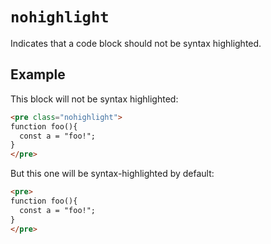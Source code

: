 # `nohighlight`

Indicates that a code block should not be syntax highlighted.

## Example

This block will not be syntax highlighted:

```html
<pre class="nohighlight">
function foo(){
  const a = "foo!";
}
</pre>
```

But this one will be syntax-highlighted by default:

```html
<pre>
function foo(){
  const a = "foo!";
}
</pre>
```
